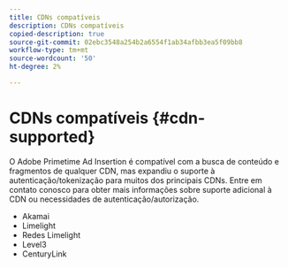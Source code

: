```yaml
---
title: CDNs compatíveis
description: CDNs compatíveis
copied-description: true
source-git-commit: 02ebc3548a254b2a6554f1ab34afbb3ea5f09bb8
workflow-type: tm+mt
source-wordcount: '50'
ht-degree: 2%

---
```


# CDNs compatíveis {#cdn-supported}

O Adobe Primetime Ad Insertion é compatível com a busca de conteúdo e fragmentos de qualquer CDN, mas expandiu o suporte à autenticação/tokenização para muitos dos principais CDNs.  Entre em contato conosco para obter mais informações sobre suporte adicional à CDN ou necessidades de autenticação/autorização.

* Akamai
* Limelight
* Redes Limelight
* Level3
* CenturyLink

